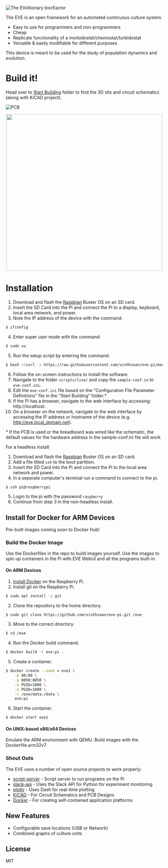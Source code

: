 ![The EVoltionary biorEactor](https://github.com/vishhvaan/eve-pi/raw/master/eve.png)


The EVE is an open framework for an automated continuous culture system.

  - Easy to use for programmers and non-programmers
  - Cheap
  - Replicate functionality of a morbidostat/chemostat/turbidostat
  - Versatile & easily modifiable for different purposes

This device is meant to be used for the study of population dynamics and evolution.

# Build it!
Head over to [Start Building] folder to find the 3D stls and circuit schematics (along with KiCAD project). 

![PCB](https://raw.githubusercontent.com/vishhvaan/eve-pi/master/Start%20Building/pcb_sche.png)

<p align="center">
  <img src="https://raw.githubusercontent.com/vishhvaan/eve-pi/master/Start%20Building/eve_cu.png" height ="500">
</p>


# Installation

1. Download and flash the [Raspbian] Buster OS on an SD card.
2. Insert the SD Card into the Pi and connect the Pi to a display, keyboard, local area network, and power.
3. Note the IP address of the device with the command:
```sh
$ ifconfig
```
4. Enter super user mode with the command:
```sh
$ sudo su
```  
5. Run the setup script by entering the command: 
```sh
$ bash <(curl -s https://raw.githubusercontent.com/vishhvaan/eve-pi/master/st_eve.sh)
```
6. Follow the on-screen instructions to install the software.
7. Navigate to the folder `scripts/live/` and copy the `sample-conf.in` to `eve-conf.ini`.
8. Edit the `eve-conf.ini` file based on the "Configuration File Parameter Definitions" file in the "Start Building" folder.\*
9. If the Pi has a browser, navigate to the web interface by accessing: http://localhost.
10. On a browser on the network, navigate to the web interface by accessing the IP address or hostname of the device (e.g. http://eve.local_domain.net).

\* If the PCB is used or the breadboard was wired like the schematic, the default values for the hardware address in the sample-conf.ini file will work.

For a headless install:

1. Download and flash the [Raspbian] Buster OS on an SD card.
2. Add a file titled `ssh` to the boot partition.
3. Insert the SD Card into the Pi and connect the Pi to the local area network and power.
4. In a seperate computer's terminal run a command to connect to the pi.
```sh
$ ssh pi@raspberrypi
```  
5. Login to the pi with the password `raspberry`
6. Continue from step 3 in the non-headless install.

## Install for Docker for ARM Devices
 
Pre-built images coming soon to Docker Hub!

### Build the Docker Image

Use the Dockerfiles in the repo to build images yourself. Use the images to spin up containers in the Pi with EVE WebUI and all the programs built-in.

#### On ARM Devices

1. [Install Docker] on the Raspberry Pi.
2. Install git on the Raspberry Pi.
```sh
$ sudo apt install -y git
```  
2. Clone the repository to the home directory.
```sh
$ sudo git clone https://github.com/vishhvaan/eve-pi.git /eve
```  
3. Move to the correct directory.
```sh
$ cd /eve
``` 
4. Run the Docker build command.
```sh
$ docker build -t eve:pi .
```  
5. Create a container.
```sh
$ docker create --name = eve1 \
    -p 80:80 \
    -p 8050:8050 \
    -e PUID=1000 \
    -e PGID=1000 \
    -v /eve/data:/data \
    eve:pi
```  
6. Start the container.
```sh
$ docker start eve1
```  

#### On UNIX-based x86/x64 Devices
Emulate the ARM environment with QEMU. Build images with the Dockerfile.arm32v7.

### Shout Outs
The EVE uses a number of open source projects to work properly:

  - [script-server] -  Script server to run programs on the Pi
  - [slack-api] - Uses the Slack API for Python for experiment monitoring
  - [plotly] - Uses Dash for real-time plotting
  - [KiCAD] - For Circuit Schematics and PCB Designs
  - [Docker] - For creating self-contained application platforms


## New Features
 
  - Configurable save locations (USB or Network)
  - Combined graphs of culture units

<!--![GitHub All Releases](https://img.shields.io/github/downloads/vishhvaan/eve-pi/total)-->

License
----

MIT



   [script-server]: <https://github.com/bugy/script-server>
   [slack-api]: <https://github.com/slackapi/python-slackclient>
   [Start Building]: <https://github.com/vishhvaan/eve-pi/tree/master/Start%20Building>
   [plotly]: <https://plot.ly/dash/>
   [KiCad]: <http://www.kicad.org/>
   [Install Docker]: <https://github.com/docker/docker-install>
   [Raspbian]: <https://www.raspberrypi.org/downloads/raspbian/>
   [Docker]: <https://github.com/docker/docker-ce>

